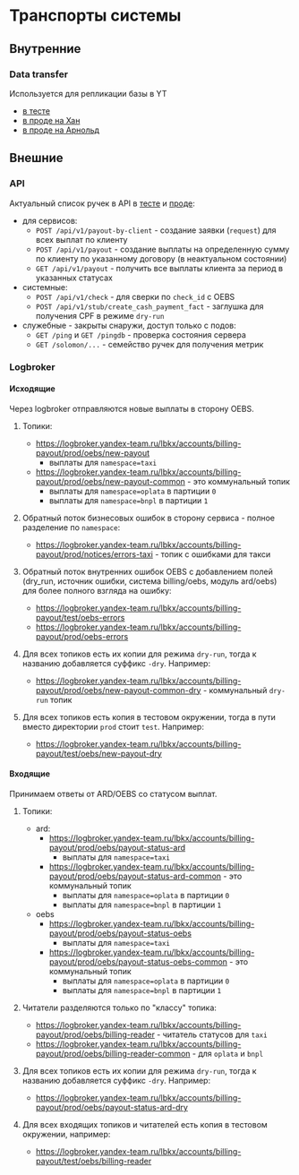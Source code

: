 # Транспорты системы

## Внутренние

### Data transfer

Используется для репликации базы в YT

- [в тесте](https://yc.yandex-team.ru/folders/akuhco7rmj3pth5fn765/data-transfer/transfer/dtt199k12s1liqrko4gv)
- [в проде на Хан](https://yc.yandex-team.ru/folders/akuhco7rmj3pth5fn765/data-transfer/transfer/dttto2d7l4lhokqqohec)
- [в проде на Арнольд](https://yc.yandex-team.ru/folders/akuhco7rmj3pth5fn765/data-transfer/transfer/dtthjalmiloeqjgclgh3/view)

## Внешние

### API

Актуальный список ручек в API в [тесте](https://payout.test.billing.yandex.net/docs)
и [проде](https://payout.billing.yandex.net/docs):

- для сервисов:
    - `POST /api/v1/payout-by-client` - создание заявки (`request`) для всех выплат по клиенту
    - `POST /api/v1/payout` - создание выплаты на определенную сумму по клиенту по указанному договору (в неактуальном
      состоянии)
    - `GET /api/v1/payout` - получить все выплаты клиента за период в указанных статусах
- системные:
    - `POST /api/v1/check` - для сверки по `check_id` с OEBS
    - `POST /api/v1/stub/create_cash_payment_fact` - заглушка для получения CPF в режиме `dry-run`
- служебные - закрыты снаружи, доступ только с подов:
    - `GET /ping` и `GET /pingdb` - проверка состояния сервера
    - `GET /solomon/...` - семейство ручек для получения метрик

### Logbroker

#### Исходящие

Через logbroker отправляются новые выплаты в сторону OEBS.

1. Топики:

    - https://logbroker.yandex-team.ru/lbkx/accounts/billing-payout/prod/oebs/new-payout
        - выплаты для `namespace=taxi`
    - https://logbroker.yandex-team.ru/lbkx/accounts/billing-payout/prod/oebs/new-payout-common - это коммунальный топик
        - выплаты для `namespace=oplata` в партиции `0`
        - выплаты для `namespace=bnpl` в партиции `1`

2. Обратный поток бизнесовых ошибок в сторону сервиса - полное разделение по `namespace`:
    - https://logbroker.yandex-team.ru/lbkx/accounts/billing-payout/prod/notices/errors-taxi - топик с ошибками для такси

3. Обратный поток внутренних ошибок OEBS с добавлением полей (dry_run, источник ошибки, система billing/oebs, модуль ard/oebs) для более полного взгляда на ошибку:
   - https://logbroker.yandex-team.ru/lbkx/accounts/billing-payout/test/oebs-errors
   - https://logbroker.yandex-team.ru/lbkx/accounts/billing-payout/prod/oebs-errors

4. Для всех топиков есть их копии для режима `dry-run`, тогда к названию добавляется суффикс `-dry`. Например:

    - https://logbroker.yandex-team.ru/lbkx/accounts/billing-payout/prod/oebs/new-payout-common-dry -
      коммунальный `dry-run` топик

5. Для всех топиков есть копия в тестовом окружении, тогда в пути вместо директории `prod` стоит `test`. Например:

    - https://logbroker.yandex-team.ru/lbkx/accounts/billing-payout/test/oebs/new-payout-dry

#### Входящие

Принимаем ответы от ARD/OEBS со статусом выплат.

1. Топики:

    - ard:
        - https://logbroker.yandex-team.ru/lbkx/accounts/billing-payout/prod/oebs/payout-status-ard
            - выплаты для `namespace=taxi`
        - https://logbroker.yandex-team.ru/lbkx/accounts/billing-payout/prod/oebs/payout-status-ard-common - это
          коммунальный топик
            - выплаты для `namespace=oplata` в партиции `0`
            - выплаты для `namespace=bnpl` в партиции `1`
    - oebs
        - https://logbroker.yandex-team.ru/lbkx/accounts/billing-payout/prod/oebs/payout-status-oebs
            - выплаты для `namespace=taxi`
        - https://logbroker.yandex-team.ru/lbkx/accounts/billing-payout/prod/oebs/payout-status-oebs-common - это
          коммунальный топик
            - выплаты для `namespace=oplata` в партиции `0`
            - выплаты для `namespace=bnpl` в партиции `1`

2. Читатели разделяются только по "классу" топика:

    - https://logbroker.yandex-team.ru/lbkx/accounts/billing-payout/prod/oebs/billing-reader - читатель статусов
      для `taxi`
    - https://logbroker.yandex-team.ru/lbkx/accounts/billing-payout/prod/oebs/billing-reader-common - для `oplata`
      и `bnpl`

3. Для всех топиков есть их копии для режима `dry-run`, тогда к названию добавляется суффикс `-dry`. Например:

    - https://logbroker.yandex-team.ru/lbkx/accounts/billing-payout/prod/oebs/payout-status-ard-dry

4. Для всех входящих топиков и читателей есть копия в тестовом окружении, например:

    - https://logbroker.yandex-team.ru/lbkx/accounts/billing-payout/test/oebs/billing-reader
